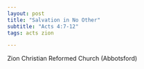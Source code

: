 ```yaml
---
layout: post
title: "Salvation in No Other"
subtitle: "Acts 4:7-12"
tags: acts zion

---
```

Zion Christian Reformed Church (Abbotsford)
